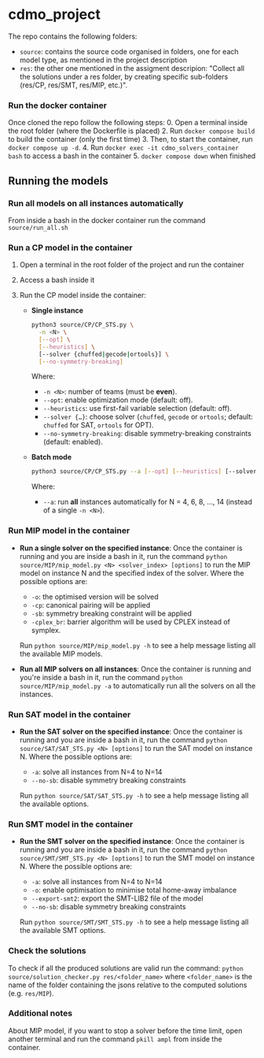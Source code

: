 # cdmo_project
The repo contains the following folders:
- `source`: contains the source code organised in folders, one for each model type, as mentioned in the project description
- `res`: the other one mentioned in the assigment descripion: "Collect all the solutions under a res folder, by creating specific sub-folders (res/CP, res/SMT, res/MIP, etc.)".

### Run the docker container
Once cloned the repo follow the following steps:
0. Open a terminal inside the root folder (where the Dockerfile is placed)
2. Run `docker compose build` to build the container (only the first time)
3. Then, to start the container, run `docker compose up -d`.
4. Run `docker exec -it cdmo_solvers_container bash` to access a bash in the container
5. `docker compose down` when finished  

## Running the models

### Run all models on all instances automatically
From inside a bash in the docker container run the command `source/run_all.sh`

### Run a CP model in the container  
1. Open a terminal in the root folder of the project and run the container  
2. Access a bash inside it  
3. Run the CP model inside the container:

   - **Single instance**  
     ```bash
     python3 source/CP/CP_STS.py \
       -n <N> \
       [--opt] \
       [--heuristics] \
       [--solver {chuffed|gecode|ortools}] \
       [--no-symmetry-breaking]
     ```
     Where:
     - `-n <N>`: number of teams (must be **even**).
     - `--opt`: enable optimization mode (default: off).
     - `--heuristics`: use first-fail variable selection (default: off).
     - `--solver {…}`: choose solver (`chuffed`, `gecode` or `ortools`; default: `chuffed` for SAT, `ortools` for OPT).
     - `--no-symmetry-breaking`: disable symmetry-breaking constraints (default: enabled).

   - **Batch mode**  
     ```bash
     python3 source/CP/CP_STS.py --a [--opt] [--heuristics] [--solver {chuffed|gecode|ortools}] [--no-symmetry-breaking]
     ```
     Where:
     - `--a`: run **all** instances automatically for N = 4, 6, 8, …, 14 (instead of a single `-n <N>`).


### Run MIP model in the container
- **Run a single solver on the specified instance**:
    Once the container is running and you are inside a bash in it, run the command `python source/MIP/mip_model.py <N> <solver_index> [options]` to run the MIP model on instance N and the specified index of the solver. 
    Where the possible options are:
    - `-o`: the optimised version will be solved
    - `-cp`: canonical pairing will be applied
    - `-sb`: symmetry breaking constraint will be applied
    - `-cplex_br`: barrier algorithm will be used by CPLEX instead of symplex.
    
    Run `python source/MIP/mip_model.py -h` to see a help message listing all the available MIP models.

- **Run all MIP solvers on all instances**:
    Once the container is running and you're inside a bash in it, run the command `python source/MIP/mip_model.py -a` to automatically run all the solvers on all the instances.

### Run SAT model in the container
- **Run the SAT solver on the specified instance**:
    Once the container is running and you are inside a bash in it, run the command `python source/SAT/SAT_STS.py <N> [options]` to run the SAT model on instance N.
    Where the possible options are:
    - `-a`: solve all instances from N=4 to N=14
    - `--no-sb`: disable symmetry breaking constraints

    Run `python source/SAT/SAT_STS.py -h` to see a help message listing all the available options.

### Run SMT model in the container
- **Run the SMT solver on the specified instance**:
    Once the container is running and you are inside a bash in it, run the command `python source/SMT/SMT_STS.py <N> [options]` to run the SMT model on instance N.
    Where the possible options are:
    - `-a`: solve all instances from N=4 to N=14
    - `-o`: enable optimisation to minimise total home-away imbalance
    - `--export-smt2`: export the SMT-LIB2 file of the model
    - `--no-sb`: disable symmetry breaking constraints

    Run `python source/SMT/SMT_STS.py -h` to see a help message listing all the available SMT options.

### Check the solutions
To check if all the produced solutions are valid run the command: `python source/solution_checker.py res/<folder_name>` where `<folder_name>` is the name of the folder containing the jsons relative to the computed solutions (e.g. `res/MIP`).

### Additional notes
About MIP model, if you want to stop a solver before the time limit, open another terminal and run the command `pkill ampl` from inside the container.

